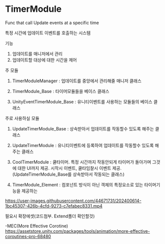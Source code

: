 # TimerModule
Func that call Update events at a specific time

특정 시간에 업데이트 이벤트를 호출하는 시스템



기능 

1. 업데이트를 매니저에서 관리
2. 업데이트할 대상에 대한 시간을 제어

주 모듈

1. TimerModuleManager : 업데이트를 중앙에서 관리해줄 매니저 클래스

2. TimerModule_Base : 타이머모듈들을 베이스 클래스

3. UnityEventTimerModule_Base : 유니티이벤트를 사용하는 모듈들의 베이스 클래스




주로 사용하실 모듈

1. UpdateTimerModule_Base : 상속받아서 업데이트를 작동할수 있도록 해주는 클래스

2. UpdateTimerModule : 유니티이벤트에 등록하여 업데이트를 작동할수 있도록 해주는 클래스

3. CoolTimerModule : 쿨타이머. 특정 시간까지 작동안되게 타이머가 돌아가며 그것에 대한 UI까지 제공.
시작시 이벤트, 쿨타임찰시 이벤트 제공. (UpdateTimerModule_Base를 상속받아서 작동되는 클래스)

4. TimerModule_Element : 컴포넌트 방식이 아닌 객체의 특정요소로 있는 타이머기능을 제공하는 

https://user-images.githubusercontent.com/44671731/202400614-1bc45307-426b-4cfd-9273-c7efabec8331.mp4


필요시 확장에셋(코드첨부. Extend폴더 확인할것)

-MEC(More Effective Corotine) https://assetstore.unity.com/packages/tools/animation/more-effective-coroutines-pro-68480
